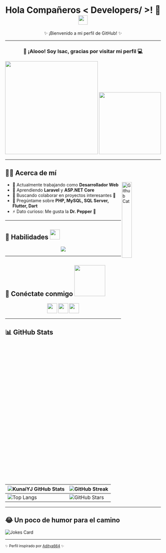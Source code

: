 <h1 align="center">
  Hola Compañeros < Developers/ >! 👋 
  <img src="https://raw.githubusercontent.com/MartinHeinz/MartinHeinz/master/wave.gif" width="30px">
</h1>

<p align="center">✨ ¡Bienvenido a mi perfil de GitHub! ✨</p>

---

<div align="center">
  <h3>👋 ¡Alooo! Soy <strong>Isac</strong>, gracias por visitar mi perfil 💻</h3>
  <img src="https://media.tenor.com/AGoJL8iLP5UAAAAi/akselav-cat.gif" width="300px">
  <img src="https://media1.tenor.com/m/QWyZ0gl_H84AAAAd/mad-cat-fr-lol.gif" width="200px">
</div>

---

## 🧑‍💻 Acerca de mí

<img width="25%" align="right" alt="Github Cat" src="https://www.svgrepo.com/show/311879/cat-with-wry-smile.svg" />

- 🔭 Actualmente trabajando como **Desarrollador Web**
- 🌱 Aprendiendo **Laravel** y **ASP.NET Core**
- 👯 Buscando colaborar en proyectos interesantes 🚀
- 💬 Pregúntame sobre **PHP, MySQL, SQL Server, Flutter, Dart**
- ⚡ Dato curioso: Me gusta la **Dr. Pepper** 🥤

---

## 🚀 Habilidades <img src="https://media2.giphy.com/media/QssGEmpkyEOhBCb7e1/giphy.gif" width="32px">

<p align="center">
  <a href="https://skillicons.dev">
    <img src="https://skillicons.dev/icons?i=laravel,php,html,css,scss,javascript,dotnet,cs,mysql,flutter,dart,nodejs,npm,git" />
  </a>
</p>

---

## 🤝 Conéctate conmigo <img src="https://raw.githubusercontent.com/ShahriarShafin/ShahriarShafin/main/Assets/handshake.gif" width="100px">

<p align="center">
  <a href="https://www.facebook.com/isac.montes.273710"><img width="32px" src="https://www.svgrepo.com/show/382721/facebook.svg" /></a>
  <a href="https://www.instagram.com/isac_montes_1/"><img width="32px" src="https://www.svgrepo.com/show/157806/instagram.svg" /></a>
  <a href="https://github.com/KunaiYJ"><img width="32px" src="https://www.svgrepo.com/show/475654/github-color.svg" /></a>
</p>

---

## 📊 GitHub Stats

| ![KunaiYJ GitHub Stats](https://github-readme-stats.vercel.app/api?username=KunaiYJ&show_icons=true&theme=tokyonight) | ![GitHub Streak](https://github-readme-streak-stats.herokuapp.com/?user=KunaiYJ&theme=tokyonight) |
| --- | --- |
| ![Top Langs](https://github-readme-stats.vercel.app/api/top-langs/?username=KunaiYJ&layout=compact&theme=tokyonight) | ![GitHub Stars](https://github-readme-stats.vercel.app/api?username=KunaiYJ&show_icons=true&hide=prs&theme=tokyonight&hide_rank=true&count_private=true) |

---

## 😂 Un poco de humor para el camino

![Jokes Card](https://readme-jokes.vercel.app/api?theme=tokyonight)

---

<sub>✨ Perfil inspirado por [Aditya664](https://github.com/Aditya664) ✨</sub>
